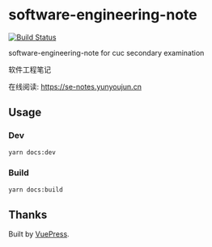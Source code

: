 # software-engineering-note

[![Build Status](https://travis-ci.com/YunYouJun/software-engineering-notes.svg?branch=master)](https://travis-ci.com/YunYouJun/software-engineering-notes)

software-engineering-note for cuc secondary examination

软件工程笔记

在线阅读: <https://se-notes.yunyoujun.cn>

## Usage

### Dev

```sh
yarn docs:dev
```

### Build

```sh
yarn docs:build
```

## Thanks

Built by [VuePress](https://github.com/vuejs/vuepress).